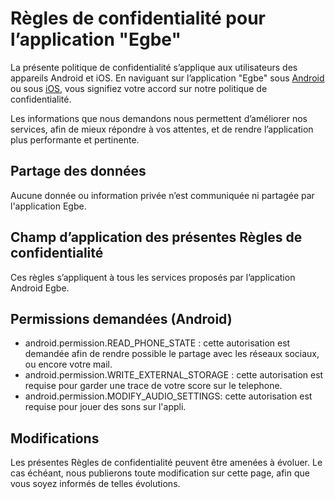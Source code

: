# Règles de confidentialité pour l’application "Egbe"

La présente politique de confidentialité s’applique aux utilisateurs des appareils Android et iOS. 
En naviguant sur l’application "Egbe" sous [Android](https://play.google.com/store/apps/details?id=tg.egbe.app) ou sous [iOS](https://itunes.apple.com/us/app/egbe/id1421107241), vous signifiez votre accord sur notre politique de confidentialité.

Les informations que nous demandons nous permettent d’améliorer nos 
services, afin de mieux répondre à vos attentes, et de rendre l’application plus 
performante et pertinente.

## Partage des données
Aucune donnée ou information privée n’est communiquée ni partagée par l'application Egbe.


## Champ d’application des présentes Règles de confidentialité
Ces règles s’appliquent à tous les services proposés par l’application Android Egbe.


## Permissions demandées (Android)

- android.permission.READ_PHONE_STATE : cette autorisation est demandée afin de rendre possible le partage avec les réseaux sociaux, ou encore votre mail.
- android.permission.WRITE_EXTERNAL_STORAGE : cette autorisation est requise pour garder une trace de votre score sur le telephone.
- android.permission.MODIFY_AUDIO_SETTINGS: cette autorisation est requise pour jouer des sons sur l'appli.



## Modifications
Les présentes Règles de confidentialité peuvent être amenées à évoluer. Le cas échéant, nous publierons toute modification sur cette page, afin que vous soyez informés de telles évolutions.

